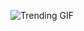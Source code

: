 ![Trending GIF](https://media4.giphy.com/media/fryY00CO4xCz4uJuDQ/giphy.gif?cid=8bb21772ttey9h8gzlgkspohlj55mjxszuo6t1z141d45qrb&ep=v1_gifs_search&rid=giphy.gif&ct=g)
